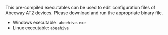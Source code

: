 This pre-compiled executables can be used to edit configuration files of Abeeway AT2 devices.
Please download and run the appropriate binary file. 

- Windows executable: `abeehive.exe`
- Linux executable: `abeehive`
